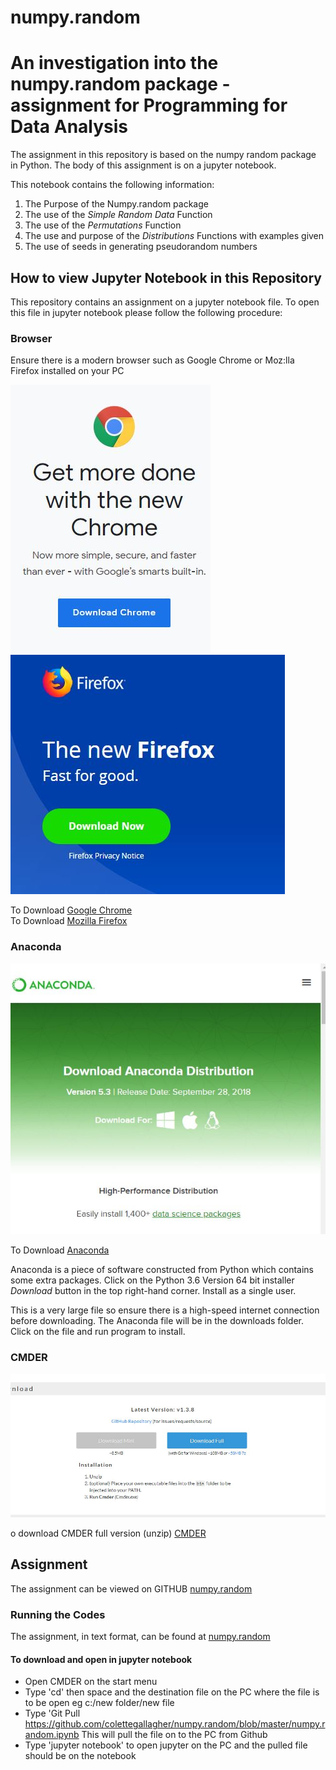 # numpy.random
# An investigation into the numpy.random package - assignment for Programming for Data Analysis

The assignment in this repository is based on the numpy random package in Python.  The body of this assignment is on a jupyter notebook.

This notebook contains the following information:
1.  The Purpose of the Numpy.random package
2.  The use of the *Simple Random Data* Function
3.  The use of the *Permutations* Function
4.  The use and purpose of the *Distributions* Functions with examples given
5.  The use of seeds in generating pseudorandom numbers

## How to view Jupyter Notebook in this Repository

This repository contains an assignment on a jupyter notebook file.  To open this file in jupyter notebook please follow the following procedure:

### Browser

Ensure there is a modern browser such as Google Chrome or Moz:lla Firefox installed on your PC

![Google Chrome](https://github.com/colettegallagher/anscombes/blob/master/chrome.JPG)      ![Moz:lla Firefox](https://github.com/colettegallagher/anscombes/blob/master/firefox.JPG)

To Download [Google Chrome](https://www.google.com/chrome/?brand=CHBD&gclid=EAIaIQobChMI5-T3xezM3gIVRvlRCh2tCwnZEAAYASAAEgLANvD_BwE&gclsrc=aw.ds)<br>
To Download [Mozilla Firefox](https://www.mozilla.org/en-US/firefox/new/)

### Anaconda

![Anaconda](https://github.com/colettegallagher/anscombes/blob/master/anaconda.JPG)

To Download [Anaconda](https://www.anaconda.com/download/)

Anaconda is a piece of software constructed from Python which contains some extra packages.
Click on the Python 3.6 Version 64 bit installer *Download* button in the top right-hand corner.  Install as a single user.

This is a very large file so ensure there is a high-speed internet connection before downloading.
The Anaconda file will be in the downloads folder.  Click on the file and run program to install.

### CMDER

![CMDER](https://github.com/colettegallagher/anscombes/blob/master/cmder.JPG)

o download CMDER full version (unzip) [CMDER](http://cmder.net/)

## Assignment

The assignment can be viewed on GITHUB [numpy.random](https://github.com/colettegallagher/numpy.random/blob/master/numpy.random.ipynb)

### Running the Codes

The assignment, in text format, can be found at [numpy.random](https://github.com/colettegallagher/numpy.random/blob/master/numpy.random.ipynb)

#### To download and open in jupyter notebook

 - Open CMDER on the start menu
 - Type 'cd' then space and the destination file on the PC where the file is to be open eg c:/new folder/new file
 - Type 'Git Pull https://github.com/colettegallagher/numpy.random/blob/master/numpy.random.ipynb
   This will pull the file on to the PC from Github
 - Type 'jupyter notebook' to open jupyter on the PC and the pulled file should be on the notebook
 
